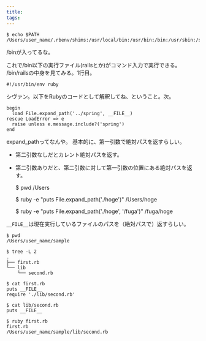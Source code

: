 ```yaml
---
title: 
tags: 
---
```


    $ echo $PATH
    /Users/user_name/.rbenv/shims:/usr/local/bin:/usr/bin:/bin:/usr/sbin:/sbin:/Users/user_name/bin

/binが入ってるな。

これで/bin以下の実行ファイル(railsとか)がコマンド入力で実行できる。 /bin/railsの中身を見てみる。1行目。

    
    
    #!/usr/bin/env ruby

シヴァン。以下をRubyのコードとして解釈してね、ということ。次。

    
    
    begin
      load File.expand_path('../spring', __FILE__)
    rescue LoadError => e
      raise unless e.message.include?('spring')
    end

expand_pathってなんや。 基本的に、第一引数で絶対パスを返すらしい。

  * 第二引数なしだとカレント絶対パスを返す。
  * 第二引数ありだと、第二引数に対して第一引数の位置にある絶対パスを返す。

    
    
    $ pwd
    /Users
    
    $ ruby -e "puts File.expand_path('./hoge')"
    /Users/hoge
    
    $ ruby -e "puts File.expand_path('./hoge', '/fuga')"
    /fuga/hoge

`__FILE__`は現在実行しているファイルのパスを（絶対パスで）返すらしい。

    
    
    $ pwd
    /Users/user_name/sample
    
    $ tree -L 2
    .
    ├── first.rb
    └── lib
        └── second.rb
    
    $ cat first.rb
    puts __FILE__
    require './lib/second.rb'
    
    $ cat lib/second.rb
    puts __FILE__
    
    $ ruby first.rb
    first.rb
    /Users/user_name/sample/lib/second.rb